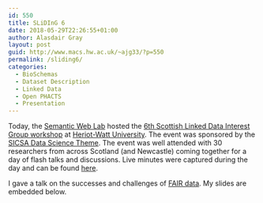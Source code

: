 ```yaml
---
id: 550
title: SLiDInG 6
date: 2018-05-29T22:26:55+01:00
author: Alasdair Gray
layout: post
guid: http://www.macs.hw.ac.uk/~ajg33/?p=550
permalink: /sliding6/
categories:
  - BioSchemas
  - Dataset Description
  - Linked Data
  - Open PHACTS
  - Presentation
---
```

Today, the [Semantic Web Lab](http://www.macs.hw.ac.uk/SWeL) hosted the [6th Scottish Linked Data Interest Group workshop](https://sites.google.com/site/scottishlinkeddata/events/sliding6) at [Heriot-Watt University](http://www.hw.ac.uk). The event was sponsored by the [SICSA Data Science Theme](https://www.sicsa.ac.uk/research/research-themes/data-science/). The event was well attended with 30 researchers from across Scotland (and Newcastle) coming together for a day of flash talks and discussions. Live minutes were captured during the day and can be found [here](https://docs.google.com/document/d/1SmWqGpFnQjLC1GfnhBuKrAFVZoVRVjzatDErW2-tzZE/edit?usp=sharing).

I gave a talk on the successes and challenges of [FAIR data](https://www.nature.com/articles/sdata201618). My slides are embedded below.